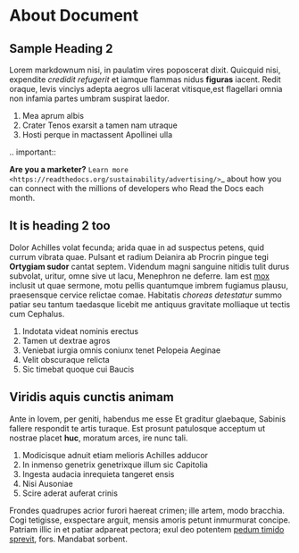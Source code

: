 # About Document

## Sample Heading 2

Lorem markdownum nisi, in paulatim vires poposcerat dixit. Quicquid nisi,
expendite *credidit refugerit* et iamque flammas nidus **figuras** iacent. Redit
oraque, levis vinciys adepta aegros ulli lacerat vitisque,est flagellari omnia non infamia partes umbram suspirat laedor.

1. Mea aprum albis
2. Crater Tenos exarsit a tamen nam utraque
3. Hosti perque in mactassent Apollinei ulla

.. important::

   **Are you a marketer?**
   `Learn more <https://readthedocs.org/sustainability/advertising/>`_ 
about how you can connect with the millions of developers who Read the 
Docs each month.

## It is heading 2 too

Dolor Achilles volat fecunda; arida quae in ad suspectus petens, quid currum
vibrata quae. Pulsant et radium Deianira ab Procrin pingue tegi **Ortygiam
sudor** cantat septem. Videndum magni sanguine nitidis tulit durus subvolat,
uritur, omne sive ut lacu, Menephron ne deferre. Iam est
[mox](http://est-pompae.net/) inclusit ut quae sermone, motu pellis quantumque
imbrem fugiamus plausu, praesensque cervice relictae comae. Habitatis *choreas
detestatur* summo patiar seu tantum taedasque licebit me antiquus gravitate
molliaque ut tectis cum Cephalus.

1. Indotata videat nominis erectus
2. Tamen ut dextrae agros
3. Veniebat iurgia omnis coniunx tenet Pelopeia Aeginae
4. Velit obscuraque relicta
5. Sic timebat quoque cui Baucis

## Viridis aquis cunctis animam

Ante in Iovem, per geniti, habendus me esse Et graditur glaebaque, Sabinis
fallere respondit te artis turaque. Est prosunt patulosque acceptum ut nostrae
placet **huc**, moratum arces, ire nunc tali.

1. Modicisque adnuit etiam melioris Achilles adducor
2. In inmenso genetrix genetrixque illum sic Capitolia
3. Ingesta audacia inrequieta tangeret ensis
4. Nisi Ausoniae
5. Scire aderat auferat crinis

Frondes quadrupes acrior furori haereat crimen; ille artem, modo bracchia. Cogi
tetigisse, exspectare arguit, mensis amoris petunt inmurmurat concipe. Patriam
illic in et patiar adpareat pectora; exul deo potentem [pedum timido
sprevit](http://indignos.org/etiacentes.php), fors. Mandabat sorbent.
